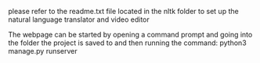 please refer to the readme.txt file located in the nltk folder to set up the natural language translator and video editor


The webpage can be started by opening a command prompt and going into the folder the project is saved to and then running the command: python3 manage.py runserver

 

